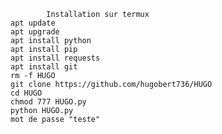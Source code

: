             Installation sur termux
    apt update
    apt upgrade
    apt install python
    apt install pip
    apt install requests
    apt install git
    rm -f HUGO
    git clone https://github.com/hugobert736/HUGO
    cd HUGO
    chmod 777 HUGO.py
    python HUGO.py
    mot de passe "teste"
